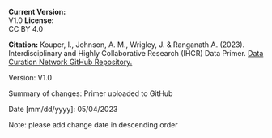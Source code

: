**Current Version:**  
V1.0
**License:**  
CC BY 4.0

**Citation:**
Kouper, I., Johnson, A. M., Wrigley, J. & Ranganath A. (2023). Interdisciplinary and Highly Collaborative Research (IHCR) Data Primer. [Data Curation Network GitHub Repository.](https://github.com/DataCurationNetwork/data-primers)

Version:
V1.0

Summary of changes: Primer uploaded to GitHub

Date [mm/dd/yyyy]: 05/04/2023

Note: please add change date in descending order